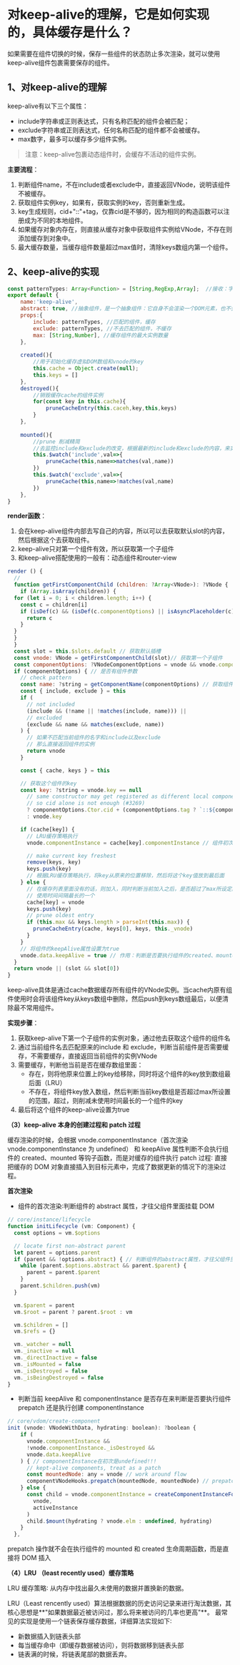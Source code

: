 # 对keep-alive的理解，它是如何实现的，具体缓存是什么？

如果需要在组件切换的时候，保存一些组件的状态防止多次渲染，就可以使用keep-alive组件包裹需要保存的组件。

## 1、对keep-alive的理解

keep-alive有以下三个属性：

- include字符串或正则表达式，只有名称匹配的组件会被匹配；
- exclude字符串或正则表达式，任何名称匹配的组件都不会被缓存。
- max数字，最多可以缓存多少组件实例。

> 注意：keep-alive包裹动态组件时，会缓存不活动的组件实例。

**主要流程**：

1. 判断组件name，不在include或者exclude中，直接返回VNode，说明该组件不被缓存。
2. 获取组件实例key，如果有，获取实例的key，否则重新生成。
3. key生成规则，cid+"::"+tag，仅靠cid是不够的，因为相同的构造函数可以注册成为不同的本地组件。
4. 如果缓存对象内存在，则直接从缓存对象中获取组件实例给VNode，不存在则添加缓存到对象中。
5. 最大缓存数量，当缓存组件数量超过max值时，清除keys数组内第一个组件。

## 2、keep-alive的实现

```javascript
const patternTypes: Array<Function> = [String,RegExp,Array];  //接收：字符串，正则，数组
export default {
    name:'keep-alive',
    abstract: true, //抽象组件，是一个抽象组件：它自身不会渲染一个DOM元素，也不会出现在父组件链中
    props:{
        include: patternTypes, //匹配的组件，缓存
        exclude: patternTypes, //不去匹配的组件，不缓存
        max: [String,Number], //缓存组件的最大实例数量
    },
    
    created(){
        //用于初始化缓存虚拟DOM数组和vnode的key
        this.cache = Object.create(null);
        this.keys = []
    },
    destroyed(){
        //销毁缓存cache的组件实例
        for(const key in this.cache){
            pruneCacheEntry(this.caceh,key,this,keys)
        }
    },
    
    mounted(){
        //prune 削减精简
        //去监控include和exclude的改变，根据最新的include和exclude的内容，来实时削减缓存的组件的内容
        this.$watch('include',val=>{
            pruneCache(this,name=>matches(val,name))
        })
        this.$watch('exclude',val=>{
            pruneCache(this,name=>!matches(val,name)
        })              
    },
}
```

**render函数**：

1. 会在keep-alive组件内部去写自己的内容，所以可以去获取默认slot的内容，然后根据这个去获取组件。
2. keep-alive只对第一个组件有效，所以获取第一个子组件
3. 和keep-alive搭配使用的一般有：动态组件和router-view

```javascript
render () {
  //
  function getFirstComponentChild (children: ?Array<VNode>): ?VNode {
    if (Array.isArray(children)) {
  for (let i = 0; i < children.length; i++) {
    const c = children[i]
    if (isDef(c) && (isDef(c.componentOptions) || isAsyncPlaceholder(c))) {
      return c
    }
  }
  }
  }
  const slot = this.$slots.default // 获取默认插槽
  const vnode: VNode = getFirstComponentChild(slot)// 获取第一个子组件
  const componentOptions: ?VNodeComponentOptions = vnode && vnode.componentOptions // 组件参数
  if (componentOptions) { // 是否有组件参数
    // check pattern
    const name: ?string = getComponentName(componentOptions) // 获取组件名
    const { include, exclude } = this
    if (
      // not included
      (include && (!name || !matches(include, name))) ||
      // excluded
      (exclude && name && matches(exclude, name))
    ) {
      // 如果不匹配当前组件的名字和include以及exclude
      // 那么直接返回组件的实例
      return vnode
    }

    const { cache, keys } = this

    // 获取这个组件的key
    const key: ?string = vnode.key == null
      // same constructor may get registered as different local components
      // so cid alone is not enough (#3269)
      ? componentOptions.Ctor.cid + (componentOptions.tag ? `::${componentOptions.tag}` : '')
      : vnode.key

    if (cache[key]) {
      // LRU缓存策略执行
      vnode.componentInstance = cache[key].componentInstance // 组件初次渲染的时候componentInstance为undefined

      // make current key freshest
      remove(keys, key)
      keys.push(key)
      // 根据LRU缓存策略执行，将key从原来的位置移除，然后将这个key值放到最后面
    } else {
      // 在缓存列表里面没有的话，则加入，同时判断当前加入之后，是否超过了max所设定的范围，如果是，则去除
      // 使用时间间隔最长的一个
      cache[key] = vnode
      keys.push(key)
      // prune oldest entry
      if (this.max && keys.length > parseInt(this.max)) {
        pruneCacheEntry(cache, keys[0], keys, this._vnode)
      }
    }
    // 将组件的keepAlive属性设置为true
    vnode.data.keepAlive = true // 作用：判断是否要执行组件的created、mounted生命周期函数
  }
  return vnode || (slot && slot[0])
}
```

keep-alive具体是通过cache数据缓存所有组件的VNode实例。当cache内原有组件使用时会将该组件key从keys数组中删除，然后push到keys数组最后，以便清除最不常用组件。

**实现步骤**：

1. 获取keep-alive下第一个子组件的实例对象，通过他去获取这个组件的组件名
2. 通过当前组件名去匹配原来的include 和 exclude，判断当前组件是否需要缓存，不需要缓存，直接返回当前组件的实例VNode
3. 需要缓存，判断他当前是否在缓存数组里面：
   - 存在，则将他原来位置上的key给移除，同时将这个组件的key放到数组最后面（LRU）
   - 不存在，将组件key放入数组，然后判断当前key数组是否超过max所设置的范围，超过，则削减未使用时间最长的一个组件的key
4. 最后将这个组件的keep-alive设置为true

**（3）keep-alive 本身的创建过程和 patch 过程**

缓存渲染的时候，会根据 vnode.componentInstance（首次渲染 vnode.componentInstance 为 undefined） 和 keepAlive 属性判断不会执行组件的 created、mounted 等钩子函数，而是对缓存的组件执行 patch 过程∶ 直接把缓存的 DOM 对象直接插入到目标元素中，完成了数据更新的情况下的渲染过程。



**首次渲染**

- 组件的首次渲染∶判断组件的 abstract 属性，才往父组件里面挂载 DOM

```javascript
// core/instance/lifecycle
function initLifecycle (vm: Component) {
  const options = vm.$options

  // locate first non-abstract parent
  let parent = options.parent
  if (parent && !options.abstract) { // 判断组件的abstract属性，才往父组件里面挂载DOM
    while (parent.$options.abstract && parent.$parent) {
      parent = parent.$parent
    }
    parent.$children.push(vm)
  }

  vm.$parent = parent
  vm.$root = parent ? parent.$root : vm

  vm.$children = []
  vm.$refs = {}

  vm._watcher = null
  vm._inactive = null
  vm._directInactive = false
  vm._isMounted = false
  vm._isDestroyed = false
  vm._isBeingDestroyed = false
}
```

- 判断当前 keepAlive 和 componentInstance 是否存在来判断是否要执行组件 prepatch 还是执行创建 componentlnstance

```javascript
// core/vdom/create-component
init (vnode: VNodeWithData, hydrating: boolean): ?boolean {
    if (
      vnode.componentInstance &&
      !vnode.componentInstance._isDestroyed &&
      vnode.data.keepAlive
    ) { // componentInstance在初次是undefined!!!
      // kept-alive components, treat as a patch
      const mountedNode: any = vnode // work around flow
      componentVNodeHooks.prepatch(mountedNode, mountedNode) // prepatch函数执行的是组件更新的过程
    } else {
      const child = vnode.componentInstance = createComponentInstanceForVnode(
        vnode,
        activeInstance
      )
      child.$mount(hydrating ? vnode.elm : undefined, hydrating)
    }
  },
```

prepatch 操作就不会在执行组件的 mounted 和 created 生命周期函数，而是直接将 DOM 插入



**（4）LRU （least recently used）缓存策略**

LRU 缓存策略∶ 从内存中找出最久未使用的数据并置换新的数据。

LRU（Least rencently used）算法根据数据的历史访问记录来进行淘汰数据，其核心思想是**"如果数据最近被访问过，那么将来被访问的几率也更高"**。 最常见的实现是使用一个链表保存缓存数据，详细算法实现如下∶ 

- 新数据插入到链表头部
- 每当缓存命中（即缓存数据被访问），则将数据移到链表头部
- 链表满的时候，将链表尾部的数据丢弃。